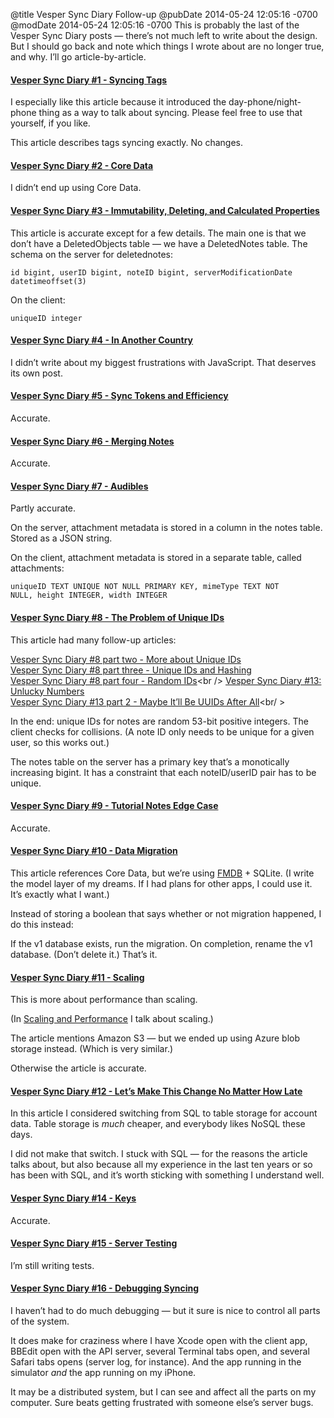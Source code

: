 @title Vesper Sync Diary Follow-up
@pubDate 2014-05-24 12:05:16 -0700
@modDate 2014-05-24 12:05:16 -0700
This is probably the last of the Vesper Sync Diary posts — there’s not much left to write about the design. But I should go back and note which things I wrote about are no longer true, and why. I’ll go article-by-article.

#### [Vesper Sync Diary #1 - Syncing Tags](http://inessential.com/2013/10/01/vesper_sync_diary_1)

I especially like this article because it introduced the day-phone/night-phone thing as a way to talk about syncing. Please feel free to use that yourself, if you like.

This article describes tags syncing exactly. No changes.

#### [Vesper Sync Diary #2 - Core Data](http://inessential.com/2013/10/05/vesper_sync_diary_2_core_data)

I didn’t end up using Core Data.

#### [Vesper Sync Diary #3 - Immutability, Deleting, and Calculated Properties](http://inessential.com/2013/11/05/vesper_sync_diary_3_immutability_del) 

This article is accurate except for a few details. The main one is that we don’t have a DeletedObjects table — we have a DeletedNotes table. The schema on the server for deletednotes:

<code>id bigint, userID bigint, noteID bigint, serverModificationDate datetimeoffset(3)</code>

On the client:

<code>uniqueID integer</code>

#### [Vesper Sync Diary #4 - In Another Country](http://inessential.com/2013/11/07/vesper_sync_diary_4_in_another_countr)

I didn’t write about my biggest frustrations with JavaScript. That deserves its own post.

#### [Vesper Sync Diary #5 - Sync Tokens and Efficiency](http://inessential.com/2013/11/12/vesper_sync_diary_5_sync_tokens_and_e)

Accurate.

#### [Vesper Sync Diary #6 - Merging Notes](http://inessential.com/2013/11/13/vesper_sync_diary_6_merging_notes)

Accurate.

#### [Vesper Sync Diary #7 - Audibles](http://inessential.com/2014/01/02/vesper_sync_diary_7_audibles)

Partly accurate.

On the server, attachment metadata is stored in a column in the notes table. Stored as a JSON string.

On the client, attachment metadata is stored in a separate table, called attachments:

<code>uniqueID TEXT UNIQUE NOT NULL PRIMARY KEY, mimeType TEXT NOT NULL, height INTEGER, width INTEGER</code>

#### [Vesper Sync Diary #8 - The Problem of Unique IDs](http://inessential.com/2014/02/15/vesper_sync_diary_8_the_problem_of_un)

This article had many follow-up articles:

[Vesper Sync Diary #8 part two - More about Unique IDs](http://inessential.com/2014/02/16/vesper_sync_diary_8_part_two_more_abo)<br />
[Vesper Sync Diary #8 part three - Unique IDs and Hashing](http://inessential.com/2014/02/16/vesper_sync_diary_8_part_three_unique)<br />
[Vesper Sync Diary #8 part four - Random IDs](http://inessential.com/2014/02/17/vesper_sync_diary_8_part_four_random_)<br />
[Vesper Sync Diary #13: Unlucky Numbers](http://inessential.com/2014/04/13/vesper_sync_diary_13_unlucky_13)<br />
[Vesper Sync Diary #13 part 2 - Maybe It’ll Be UUIDs After All](http://inessential.com/2014/04/14/vesper_sync_diary_13_part_2_maybe_it)<br/ >

In the end: unique IDs for notes are random 53-bit positive integers. The client checks for collisions. (A note ID only needs to be unique for a given user, so this works out.)

The notes table on the server has a primary key that’s a monotically increasing bigint. It has a constraint that each noteID/userID pair has to be unique.

#### [Vesper Sync Diary #9 - Tutorial Notes Edge Case](http://inessential.com/2014/02/24/vesper_sync_diary_9_tutorial_notes_ed)

Accurate.

#### [Vesper Sync Diary #10 - Data Migration](http://inessential.com/2014/02/24/vesper_sync_diary_10_data_migration)

This article references Core Data, but we’re using [FMDB](https://github.com/ccgus/fmdb) + SQLite. (I write the model layer of my dreams. If I had plans for other apps, I could use it. It’s exactly what I want.)

Instead of storing a boolean that says whether or not migration happened, I do this instead:

If the v1 database exists, run the migration. On completion, rename the v1 database. (Don’t delete it.) That’s it.

#### [Vesper Sync Diary #11 - Scaling](http://inessential.com/2014/03/25/vesper_sync_diary_11_scaling)

This is more about performance than scaling.

(In [Scaling and Performance](http://inessential.com/2014/04/18/scaling_and_performance) I talk about scaling.)

The article mentions Amazon S3 — but we ended up using Azure blob storage instead. (Which is very similar.)

Otherwise the article is accurate.

#### [Vesper Sync Diary #12 - Let’s Make This Change No Matter How Late](http://inessential.com/2014/04/06/vesper_sync_diary_12_lets_make_this_)

In this article I considered switching from SQL to table storage for account data. Table storage is *much* cheaper, and everybody likes NoSQL these days.

I did not make that switch. I stuck with SQL — for the reasons the article talks about, but also because all my experience in the last ten years or so has been with SQL, and it’s worth sticking with something I understand well.

#### [Vesper Sync Diary #14 - Keys](http://inessential.com/2014/04/17/vesper_sync_diary_14_keys)

Accurate.

#### [Vesper Sync Diary #15 - Server Testing](http://inessential.com/2014/04/19/vesper_sync_diary_15_server_testing)

I’m still writing tests.

#### [Vesper Sync Diary #16 - Debugging Syncing](http://inessential.com/2014/05/13/vesper_sync_diary_16_debugging_syncin)

I haven’t had to do much debugging — but it sure is nice to control all parts of the system.

It does make for craziness where I have Xcode open with the client app, BBEdit open with the API server, several Terminal tabs open, and several Safari tabs opens (server log, for instance). And the app running in the simulator *and* the app running on my iPhone.

It may be a distributed system, but I can see and affect all the parts on my computer. Sure beats getting frustrated with someone else’s server bugs.

